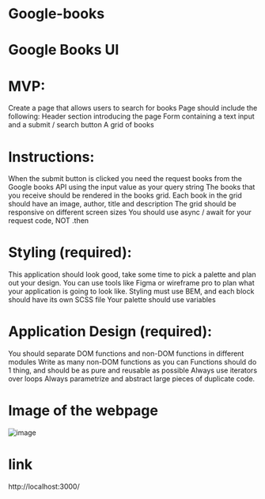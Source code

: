 # Google-books
# Google Books UI
# MVP:
Create a page that allows users to search for books
Page should include the following:
Header section introducing the page
Form containing a text input and a submit / search button
A grid of books
# Instructions:
When the submit button is clicked you need the request books from the Google books API using the input value as your query string
The books that you receive should be rendered in the books grid.
Each book in the grid should have an image, author, title and description
The grid should be responsive on different screen sizes
You should use async / await for your request code, NOT .then
# Styling (required):
This application should look good, take some time to pick a palette and plan out your design. You can use tools like Figma or wireframe pro to plan what your application is going to look like.
Styling must use BEM, and each block should have its own SCSS file
Your palette should use variables
# Application Design (required):
You should separate DOM functions and non-DOM functions in different modules
Write as many non-DOM functions as you can
Functions should do 1 thing, and should be as pure and reusable as possible
Always use iterators over loops
Always parametrize and abstract large pieces of duplicate code.

# Image of the webpage
![image](https://user-images.githubusercontent.com/79642065/201789540-4a2770d1-c719-407f-b757-83b5981bb688.png)

# link
http://localhost:3000/
